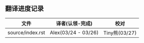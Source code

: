 ## 翻译进度记录


| 文件               |  译者(认领-完成)    |   校对  |
| ----------------- | ----------------- | ---------------   |
|source/index.rst   |  Alex(03/24 - 03/26)|  Tiny熊(03/27)  |

